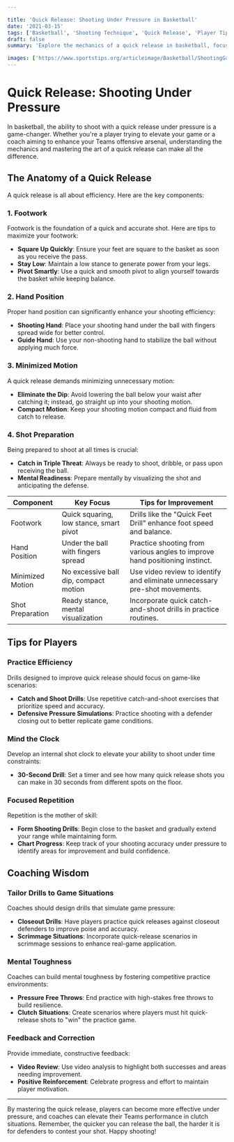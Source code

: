 ```yaml
---

title: 'Quick Release: Shooting Under Pressure in Basketball'
date: '2021-03-15'
tags: ['Basketball', 'Shooting Technique', 'Quick Release', 'Player Tips', 'Coaching Wisdom', 'Pressure Situations', 'Skill Development']
draft: false
summary: 'Explore the mechanics of a quick release in basketball, focusing on minimizing motion and maintaining accuracy under defensive pressure.'

images: ['https://www.sportstips.org/articleimage/Basketball/ShootingGaurd/quick_release_shooting_under_pressure_in_basketball.webp']
---
```


# Quick Release: Shooting Under Pressure

In basketball, the ability to shoot with a quick release under pressure is a game-changer. Whether you're a player trying to elevate your game or a coach aiming to enhance your Teams offensive arsenal, understanding the mechanics and mastering the art of a quick release can make all the difference.

## The Anatomy of a Quick Release 

A quick release is all about efficiency. Here are the key components:

### 1. Footwork

Footwork is the foundation of a quick and accurate shot. Here are tips to maximize your footwork:
- **Square Up Quickly**: Ensure your feet are square to the basket as soon as you receive the pass.
- **Stay Low**: Maintain a low stance to generate power from your legs.
- **Pivot Smartly**: Use a quick and smooth pivot to align yourself towards the basket while keeping balance.

### 2. Hand Position

Proper hand position can significantly enhance your shooting efficiency:
- **Shooting Hand**: Place your shooting hand under the ball with fingers spread wide for better control.
- **Guide Hand**: Use your non-shooting hand to stabilize the ball without applying much force.

### 3. Minimized Motion

A quick release demands minimizing unnecessary motion:
- **Eliminate the Dip**: Avoid lowering the ball below your waist after catching it; instead, go straight up into your shooting motion.
- **Compact Motion**: Keep your shooting motion compact and fluid from catch to release.

### 4. Shot Preparation

Being prepared to shoot at all times is crucial:
- **Catch in Triple Threat**: Always be ready to shoot, dribble, or pass upon receiving the ball.
- **Mental Readiness**: Prepare mentally by visualizing the shot and anticipating the defense.

| Component        | Key Focus                              | Tips for Improvement                              |
|------------------|----------------------------------------|--------------------------------------------------|
| Footwork         | Quick squaring, low stance, smart pivot| Drills like the "Quick Feet Drill" enhance foot speed and balance. |
| Hand Position    | Under the ball with fingers spread     | Practice shooting from various angles to improve hand positioning instinct. |
| Minimized Motion | No excessive ball dip, compact motion  | Use video review to identify and eliminate unnecessary pre-shot movements. |
| Shot Preparation | Ready stance, mental visualization     | Incorporate quick catch-and-shoot drills in practice routines. |

## Tips for Players

### Practice Efficiency

Drills designed to improve quick release should focus on game-like scenarios:
- **Catch and Shoot Drills**: Use repetitive catch-and-shoot exercises that prioritize speed and accuracy.
- **Defensive Pressure Simulations**: Practice shooting with a defender closing out to better replicate game conditions.

### Mind the Clock

Develop an internal shot clock to elevate your ability to shoot under time constraints:
- **30-Second Drill**: Set a timer and see how many quick release shots you can make in 30 seconds from different spots on the floor.

### Focused Repetition

Repetition is the mother of skill:
- **Form Shooting Drills**: Begin close to the basket and gradually extend your range while maintaining form.
- **Chart Progress**: Keep track of your shooting accuracy under pressure to identify areas for improvement and build confidence.

## Coaching Wisdom

### Tailor Drills to Game Situations

Coaches should design drills that simulate game pressure:
- **Closeout Drills**: Have players practice quick releases against closeout defenders to improve poise and accuracy.
- **Scrimmage Situations**: Incorporate quick-release scenarios in scrimmage sessions to enhance real-game application.

### Mental Toughness

Coaches can build mental toughness by fostering competitive practice environments:
- **Pressure Free Throws**: End practice with high-stakes free throws to build resilience.
- **Clutch Situations**: Create scenarios where players must hit quick-release shots to "win" the practice game.

### Feedback and Correction 

Provide immediate, constructive feedback:
- **Video Review**: Use video analysis to highlight both successes and areas needing improvement.
- **Positive Reinforcement**: Celebrate progress and effort to maintain player motivation.

---

By mastering the quick release, players can become more effective under pressure, and coaches can elevate their Teams performance in clutch situations. Remember, the quicker you can release the ball, the harder it is for defenders to contest your shot. Happy shooting!